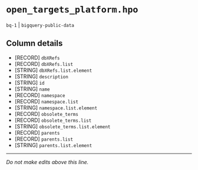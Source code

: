 # `open_targets_platform.hpo`
`bq-1` | `bigquery-public-data`

## Column details
* [RECORD]    `dbXRefs`
* [RECORD]    `dbXRefs.list`
* [STRING]    `dbXRefs.list.element`
* [STRING]    `description`
* [STRING]    `id`
* [STRING]    `name`
* [RECORD]    `namespace`
* [RECORD]    `namespace.list`
* [STRING]    `namespace.list.element`
* [RECORD]    `obsolete_terms`
* [RECORD]    `obsolete_terms.list`
* [STRING]    `obsolete_terms.list.element`
* [RECORD]    `parents`
* [RECORD]    `parents.list`
* [STRING]    `parents.list.element`

-------------------------------------------------------------------------------
*Do not make edits above this line.*
